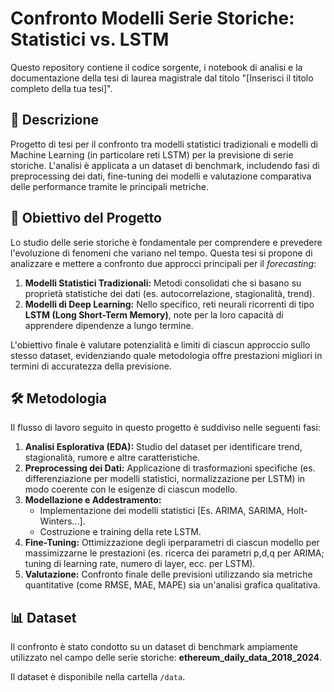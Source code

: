 # Confronto Modelli Serie Storiche: Statistici vs. LSTM

Questo repository contiene il codice sorgente, i notebook di analisi e la documentazione della tesi di laurea magistrale dal titolo "[Inserisci il titolo completo della tua tesi]".

## 📖 Descrizione

Progetto di tesi per il confronto tra modelli statistici tradizionali e modelli di Machine Learning (in particolare reti LSTM) per la previsione di serie storiche. L'analisi è applicata a un dataset di benchmark, includendo fasi di preprocessing dei dati, fine-tuning dei modelli e valutazione comparativa delle performance tramite le principali metriche.

## 🎯 Obiettivo del Progetto

Lo studio delle serie storiche è fondamentale per comprendere e prevedere l'evoluzione di fenomeni che variano nel tempo. Questa tesi si propone di analizzare e mettere a confronto due approcci principali per il *forecasting*:

1.  **Modelli Statistici Tradizionali:** Metodi consolidati che si basano su proprietà statistiche dei dati (es. autocorrelazione, stagionalità, trend).
2.  **Modelli di Deep Learning:** Nello specifico, reti neurali ricorrenti di tipo **LSTM (Long Short-Term Memory)**, note per la loro capacità di apprendere dipendenze a lungo termine.

L'obiettivo finale è valutare potenzialità e limiti di ciascun approccio sullo stesso dataset, evidenziando quale metodologia offre prestazioni migliori in termini di accuratezza della previsione.

## 🛠️ Metodologia

Il flusso di lavoro seguito in questo progetto è suddiviso nelle seguenti fasi:

1.  **Analisi Esplorativa (EDA):** Studio del dataset per identificare trend, stagionalità, rumore e altre caratteristiche.
2.  **Preprocessing dei Dati:** Applicazione di trasformazioni specifiche (es. differenziazione per modelli statistici, normalizzazione per LSTM) in modo coerente con le esigenze di ciascun modello.
3.  **Modellazione e Addestramento:**
    * Implementazione dei modelli statistici [Es. ARIMA, SARIMA, Holt-Winters...].
    * Costruzione e training della rete LSTM.
4.  **Fine-Tuning:** Ottimizzazione degli iperparametri di ciascun modello per massimizzarne le prestazioni (es. ricerca dei parametri p,d,q per ARIMA; tuning di learning rate, numero di layer, ecc. per LSTM).
5.  **Valutazione:** Confronto finale delle previsioni utilizzando sia metriche quantitative (come RMSE, MAE, MAPE) sia un'analisi grafica qualitativa.

## 📊 Dataset

Il confronto è stato condotto su un dataset di benchmark ampiamente utilizzato nel campo delle serie storiche: **ethereum_daily_data_2018_2024**.

Il dataset è disponibile nella cartella `/data`.
